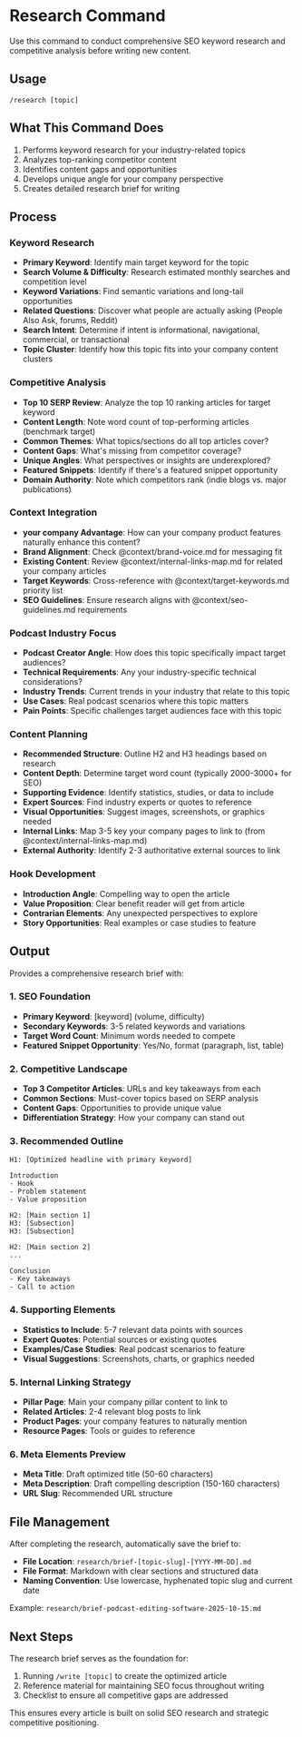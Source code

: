 # Research Command

Use this command to conduct comprehensive SEO keyword research and competitive analysis before writing new content.

## Usage
`/research [topic]`

## What This Command Does
1. Performs keyword research for your industry-related topics
2. Analyzes top-ranking competitor content
3. Identifies content gaps and opportunities
4. Develops unique angle for your company perspective
5. Creates detailed research brief for writing

## Process

### Keyword Research
- **Primary Keyword**: Identify main target keyword for the topic
- **Search Volume & Difficulty**: Research estimated monthly searches and competition level
- **Keyword Variations**: Find semantic variations and long-tail opportunities
- **Related Questions**: Discover what people are actually asking (People Also Ask, forums, Reddit)
- **Search Intent**: Determine if intent is informational, navigational, commercial, or transactional
- **Topic Cluster**: Identify how this topic fits into your company content clusters

### Competitive Analysis
- **Top 10 SERP Review**: Analyze the top 10 ranking articles for target keyword
- **Content Length**: Note word count of top-performing articles (benchmark target)
- **Common Themes**: What topics/sections do all top articles cover?
- **Content Gaps**: What's missing from competitor coverage?
- **Unique Angles**: What perspectives or insights are underexplored?
- **Featured Snippets**: Identify if there's a featured snippet opportunity
- **Domain Authority**: Note which competitors rank (indie blogs vs. major publications)

### Context Integration
- **your company Advantage**: How can your company product features naturally enhance this content?
- **Brand Alignment**: Check @context/brand-voice.md for messaging fit
- **Existing Content**: Review @context/internal-links-map.md for related your company articles
- **Target Keywords**: Cross-reference with @context/target-keywords.md priority list
- **SEO Guidelines**: Ensure research aligns with @context/seo-guidelines.md requirements

### Podcast Industry Focus
- **Podcast Creator Angle**: How does this topic specifically impact target audiences?
- **Technical Requirements**: Any your industry-specific technical considerations?
- **Industry Trends**: Current trends in your industry that relate to this topic
- **Use Cases**: Real podcast scenarios where this topic matters
- **Pain Points**: Specific challenges target audiences face with this topic

### Content Planning
- **Recommended Structure**: Outline H2 and H3 headings based on research
- **Content Depth**: Determine target word count (typically 2000-3000+ for SEO)
- **Supporting Evidence**: Identify statistics, studies, or data to include
- **Expert Sources**: Find industry experts or quotes to reference
- **Visual Opportunities**: Suggest images, screenshots, or graphics needed
- **Internal Links**: Map 3-5 key your company pages to link to (from @context/internal-links-map.md)
- **External Authority**: Identify 2-3 authoritative external sources to link

### Hook Development
- **Introduction Angle**: Compelling way to open the article
- **Value Proposition**: Clear benefit reader will get from article
- **Contrarian Elements**: Any unexpected perspectives to explore
- **Story Opportunities**: Real examples or case studies to feature

## Output
Provides a comprehensive research brief with:

### 1. SEO Foundation
- **Primary Keyword**: [keyword] (volume, difficulty)
- **Secondary Keywords**: 3-5 related keywords and variations
- **Target Word Count**: Minimum words needed to compete
- **Featured Snippet Opportunity**: Yes/No, format (paragraph, list, table)

### 2. Competitive Landscape
- **Top 3 Competitor Articles**: URLs and key takeaways from each
- **Common Sections**: Must-cover topics based on SERP analysis
- **Content Gaps**: Opportunities to provide unique value
- **Differentiation Strategy**: How your company can stand out

### 3. Recommended Outline
```
H1: [Optimized headline with primary keyword]

Introduction
- Hook
- Problem statement
- Value proposition

H2: [Main section 1]
H3: [Subsection]
H3: [Subsection]

H2: [Main section 2]
...

Conclusion
- Key takeaways
- Call to action
```

### 4. Supporting Elements
- **Statistics to Include**: 5-7 relevant data points with sources
- **Expert Quotes**: Potential sources or existing quotes
- **Examples/Case Studies**: Real podcast scenarios to feature
- **Visual Suggestions**: Screenshots, charts, or graphics needed

### 5. Internal Linking Strategy
- **Pillar Page**: Main your company pillar content to link to
- **Related Articles**: 2-4 relevant blog posts to link
- **Product Pages**: your company features to naturally mention
- **Resource Pages**: Tools or guides to reference

### 6. Meta Elements Preview
- **Meta Title**: Draft optimized title (50-60 characters)
- **Meta Description**: Draft compelling description (150-160 characters)
- **URL Slug**: Recommended URL structure

## File Management
After completing the research, automatically save the brief to:
- **File Location**: `research/brief-[topic-slug]-[YYYY-MM-DD].md`
- **File Format**: Markdown with clear sections and structured data
- **Naming Convention**: Use lowercase, hyphenated topic slug and current date

Example: `research/brief-podcast-editing-software-2025-10-15.md`

## Next Steps
The research brief serves as the foundation for:
1. Running `/write [topic]` to create the optimized article
2. Reference material for maintaining SEO focus throughout writing
3. Checklist to ensure all competitive gaps are addressed

This ensures every article is built on solid SEO research and strategic competitive positioning.
